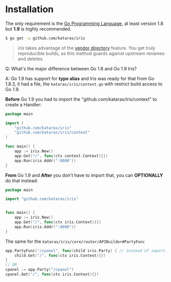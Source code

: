 # Installation

The only requirement is the [Go Programming Language](https://golang.org/dl/), at least version 1.8 but **1.9** is highly recommended.

```sh
$ go get -u github.com/kataras/iris
```

> _iris_ takes advantage of the [vendor directory](https://docs.google.com/document/d/1Bz5-UB7g2uPBdOx-rw5t9MxJwkfpx90cqG9AFL0JAYo) feature. You get truly reproducible builds, as this method guards against upstream renames and deletes.

Q: What's the major difference between Go 1.8 and Go 1.9 Iris?

A: Go 1.9 has support for **type alias** and Iris was ready for that from Go 1.8.3, it had a file, the `kataras/iris/context.go` with restrict build access to Go 1.9.

**Before** Go 1.9 you had to import the "github.com/kataras/iris/context" to create a Handler:

```go
package main

import (
    "github.com/kataras/iris"
    "github.com/kataras/iris/context"
)

func main() {
    app := iris.New()
    app.Get("/", func(ctx context.Context){})
    app.Run(iris.Addr(":8080"))
}
```

**From** Go 1.9 and **After** you don't have to import that, you can **OPTIONALLY** do that instead:

```go
package main

import "github.com/kataras/iris"


func main() {
    app := iris.New()
    app.Get("/", func(ctx iris.Context){})
    app.Run(iris.Addr(":8080"))
}
```

The same for the `kataras/iris/core/router/APIBuilder#PartyFunc`

```go
app.PartyFunc("/cpanel", func(child iris.Party) { // instead of importing the router package and use router.Party
    child.Get("/", func(ctx iris.Context){})
}
// OR 
cpanel := app.Party("/cpanel")
cpanel.Get("/", func(ctx iris.Context){})
```



